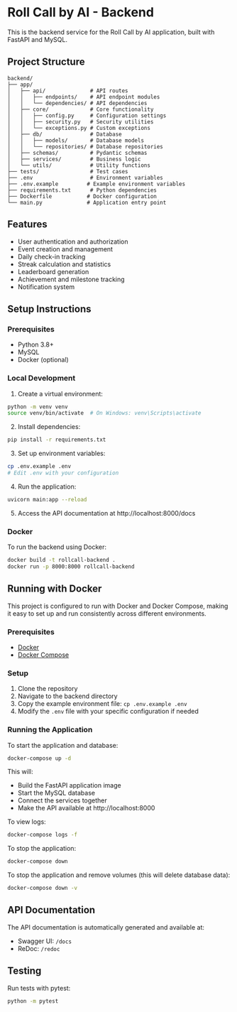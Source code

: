 # Roll Call by AI - Backend

This is the backend service for the Roll Call by AI application, built with FastAPI and MySQL.

## Project Structure

```
backend/
├── app/
│   ├── api/              # API routes
│   │   ├── endpoints/    # API endpoint modules
│   │   └── dependencies/ # API dependencies
│   ├── core/             # Core functionality
│   │   ├── config.py     # Configuration settings
│   │   ├── security.py   # Security utilities
│   │   └── exceptions.py # Custom exceptions
│   ├── db/               # Database
│   │   ├── models/       # Database models
│   │   └── repositories/ # Database repositories
│   ├── schemas/          # Pydantic schemas
│   ├── services/         # Business logic
│   └── utils/            # Utility functions
├── tests/                # Test cases
├── .env                  # Environment variables
├── .env.example         # Example environment variables
├── requirements.txt      # Python dependencies
├── Dockerfile           # Docker configuration
└── main.py              # Application entry point
```

## Features

- User authentication and authorization
- Event creation and management
- Daily check-in tracking
- Streak calculation and statistics
- Leaderboard generation
- Achievement and milestone tracking
- Notification system

## Setup Instructions

### Prerequisites

- Python 3.8+
- MySQL
- Docker (optional)

### Local Development

1. Create a virtual environment:

```bash
python -m venv venv
source venv/bin/activate  # On Windows: venv\Scripts\activate
```

2. Install dependencies:

```bash
pip install -r requirements.txt
```

3. Set up environment variables:

```bash
cp .env.example .env
# Edit .env with your configuration
```

4. Run the application:

```bash
uvicorn main:app --reload
```

5. Access the API documentation at http://localhost:8000/docs

### Docker

To run the backend using Docker:

```bash
docker build -t rollcall-backend .
docker run -p 8000:8000 rollcall-backend
```

## Running with Docker

This project is configured to run with Docker and Docker Compose, making it easy to set up and run consistently across different environments.

### Prerequisites

- [Docker](https://docs.docker.com/get-docker/)
- [Docker Compose](https://docs.docker.com/compose/install/)

### Setup

1. Clone the repository
2. Navigate to the backend directory
3. Copy the example environment file: `cp .env.example .env`
4. Modify the `.env` file with your specific configuration if needed

### Running the Application

To start the application and database:

```bash
docker-compose up -d
```

This will:
- Build the FastAPI application image
- Start the MySQL database
- Connect the services together
- Make the API available at http://localhost:8000

To view logs:

```bash
docker-compose logs -f
```

To stop the application:

```bash
docker-compose down
```

To stop the application and remove volumes (this will delete database data):

```bash
docker-compose down -v
```

## API Documentation

The API documentation is automatically generated and available at:

- Swagger UI: `/docs`
- ReDoc: `/redoc`

## Testing

Run tests with pytest:

```bash
python -m pytest
```